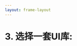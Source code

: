 ```yaml
---
layout: frame-layout
---
```


# 3. 选择一套UI库:

<RadioGroup>

<RadioCard href="/zh/guide/vanilla/vite.html#blank" label="Blank" icon="https://cdn.svgporn.com/logos/css-3.svg" />
<RadioCard href="/zh/guide/vanilla/vite.html#tailwind-css" label="Tailwind CSS" icon="https://cdn.svgporn.com/logos/tailwindcss-icon.svg" />

</RadioGroup>